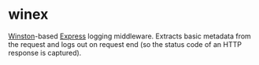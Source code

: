 winex
=====

[Winston][winston]-based [Express][express] logging middleware. Extracts
basic metadata from the request and logs out on request end (so the status
code of an HTTP response is captured).

[winston]: https://github.com/flatiron/winston
[express]: http://expressjs.com
